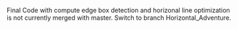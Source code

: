 
Final Code with compute edge box detection and horizonal line optimization is not currently merged with master.
Switch to branch Horizontal_Adventure. 
